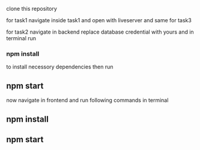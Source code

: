 clone this repository

for task1 navigate inside task1 and open with liveserver and same for task3

for task2 navigate in backend replace database credential with yours and in terminal run

### npm install

to install necessory dependencies
then run

## npm start

now navigate in frontend and run following commands in terminal

## npm install

## npm start
